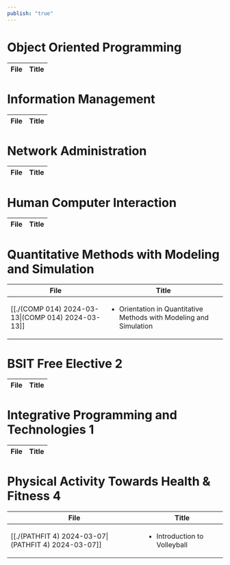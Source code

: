 ```yaml
---
publish: "true"
---
```

# Object Oriented Programming

| File | Title |
| ---- | ----- |


# Information Management

| File | Title |
| ---- | ----- |


# Network Administration

| File | Title |
| ---- | ----- |


# Human Computer Interaction

| File | Title |
| ---- | ----- |


# Quantitative Methods with Modeling and Simulation

| File                                                                                   | Title                                                                              |
| -------------------------------------------------------------------------------------- | ---------------------------------------------------------------------------------- |
| [[./(COMP 014) 2024-03-13\|(COMP 014) 2024-03-13]] | <ul><li>Orientation in Quantitative Methods with Modeling and Simulation</li></ul> |


# BSIT Free Elective 2

| File | Title |
| ---- | ----- |


# Integrative Programming and Technologies 1

| File | Title |
| ---- | ----- |


# Physical Activity Towards Health & Fitness 4

| File                                                                                     | Title                                        |
| ---------------------------------------------------------------------------------------- | -------------------------------------------- |
| [[./(PATHFIT 4) 2024-03-07\|(PATHFIT 4) 2024-03-07]] | <ul><li>Introduction to Volleyball</li></ul> |

